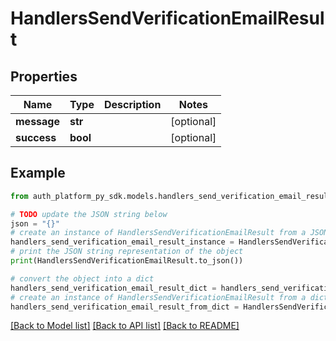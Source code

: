 # HandlersSendVerificationEmailResult


## Properties

Name | Type | Description | Notes
------------ | ------------- | ------------- | -------------
**message** | **str** |  | [optional] 
**success** | **bool** |  | [optional] 

## Example

```python
from auth_platform_py_sdk.models.handlers_send_verification_email_result import HandlersSendVerificationEmailResult

# TODO update the JSON string below
json = "{}"
# create an instance of HandlersSendVerificationEmailResult from a JSON string
handlers_send_verification_email_result_instance = HandlersSendVerificationEmailResult.from_json(json)
# print the JSON string representation of the object
print(HandlersSendVerificationEmailResult.to_json())

# convert the object into a dict
handlers_send_verification_email_result_dict = handlers_send_verification_email_result_instance.to_dict()
# create an instance of HandlersSendVerificationEmailResult from a dict
handlers_send_verification_email_result_from_dict = HandlersSendVerificationEmailResult.from_dict(handlers_send_verification_email_result_dict)
```
[[Back to Model list]](../README.md#documentation-for-models) [[Back to API list]](../README.md#documentation-for-api-endpoints) [[Back to README]](../README.md)


